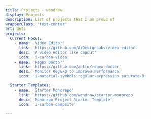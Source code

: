 ```yaml
---
title: Projects - wendraw
display: Projects
description: List of projects that I am proud of
wrapperClass: 'text-center'
art: dots
projects:
  Current Focus:
    - name: 'Video Editor'
      link: 'https://github.com/AiDesignLabs/video-editor'
      desc: 'A video editor like capcut'
      icon: 'i-carbon-video'
    - name: 'Regex Doctor'
      link: 'https://github.com/antfu/regex-doctor'
      desc: 'Monitor RegExp to Improve Performance'
      icon: 'i-material-symbols:regular-expression saturate-0'

  Starter Templates:
    - name: 'Starter Monorepo'
      link: 'https://github.com/wendraw/starter-monorepo'
      desc: 'Monorepo Project Starter Template'
      icon: 'i-carbon-campsite'

---
```


<!-- @layout-full-width -->

<ListProjects :projects="frontmatter.projects" />
